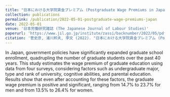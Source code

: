```yaml
---
title: "日本における大学院賃金プレミアム (Postgraduate Wage Premiums in Japan)"
collection: publications
permalink: /publication/2022-05-01-postgraduate-wage-premiums-japan
date: 2022-05-01
venue: '日本労働研究雑誌 (The Japanese Journal of Labour Studies)'
paperurl: 'https://www.jil.go.jp/institute/zassi/backnumber/2022/05/pdf/064-080.pdf'
citation: '菅史彦, 浦川邦夫, 李文 (2022). "日本における大学院賃金プレミアム (Postgraduate Wage Premiums in Japan)." <i>日本労働研究雑誌 (The Japanese Journal of Labour Studies)</i>, 64(5), 64-80.'
---
```

In Japan, government policies have significantly expanded graduate school enrollment, quadrupling the number of graduate students over the past 40 years. This study estimates the wage premium of graduate education using data from four surveys, considering factors such as undergraduate major, type and rank of university, cognitive abilities, and parental education. Results show that even after accounting for these factors, the graduate wage premium is positive and significant, ranging from 14.7% to 23.7% for men and from 13.5% to 26.4% for women.

